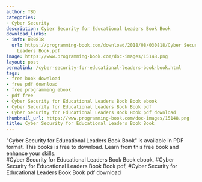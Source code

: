 ```yaml
---
author: TBD
categories:
- Cyber Security
description: Cyber Security for Educational Leaders Book Book
download_links:
- info: 030818
  url: https://programming-book.com/download/2018/08/030818/Cyber Security for Educational
    Leaders Book.pdf
image: https://www.programming-book.com/doc-images/15148.png
layout: post
permalink: /cyber-security-for-educational-leaders-book-book.html
tags:
- free book download
- free pdf download
- free programming ebook
- pdf free
- Cyber Security for Educational Leaders Book Book ebook
- Cyber Security for Educational Leaders Book Book pdf
- Cyber Security for Educational Leaders Book Book pdf download
thumbnail_url: https://www.programming-book.com/doc-images/15148.png
title: Cyber Security for Educational Leaders Book Book
---
```


 
<div class="item-desc text-justify">
  "Cyber Security for Educational Leaders Book Book" is available in PDF format. This books is free to download. Learn from this free book and enhance your skills.
  <br>
  #Cyber Security for Educational Leaders Book Book ebook, #Cyber Security for Educational Leaders Book Book pdf, #Cyber Security for Educational Leaders Book Book pdf download
</div>